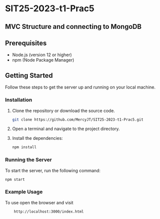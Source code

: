 # SIT25-2023-t1-Prac5
## MVC Structure and connecting to MongoDB

## Prerequisites

- Node.js (version 12 or higher)
- npm (Node Package Manager)

## Getting Started

Follow these steps to get the server up and running on your local machine.

### Installation

1. Clone the repository or download the source code.
    ```bash
    git clone https://github.com/MercyJT/SIT25-2023-t1-Prac5.git
    ```
2. Open a terminal and navigate to the project directory.
3. Install the dependencies:

    ```bash
    npm install
    ```

### Running the Server

To start the server, run the following command:

```bash
npm start
```
### Example Usage
To use open the browser and visit
```bash
    http://localhost:3000/index.html
```